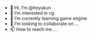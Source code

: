 - 👋 Hi, I’m @heyukun
- 👀 I’m interested in cg
- 🌱 I’m currently learning game engine
- 💞️ I’m looking to collaborate on ...
- 📫 How to reach me ...

<!---
heyukun/heyukun is a ✨ special ✨ repository because its `README.md` (this file) appears on your GitHub profile.
You can click the Preview link to take a look at your changes.
--->
